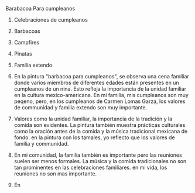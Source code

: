 Barabacoa Para cumpleanos
1. Celebraciones de cumpleanos
2. Barbacoas
3. Campfires
4. Pinatas
5. Familia extendo


1. En la pintura "barbacoa para cumpleanos", se observa una cena familiar donde varios miembros de diferentes edades están presentes en un cumpleanos de un nina. Esto refleja la importancia de la unidad familiar en la cultura mexico-americana. En mi familia, mis cumpleanos son muy peqeno, pero, en los cumpleanos de Carmen Lomas Garza, los valores de communidad y familia extendo son muy importante. 
2. Valores como la unidad familiar, la importancia de la tradición y la comida son evidentes. La pintura también muestra prácticas culturales como la oración antes de la comida y la música tradicional mexicana de fondo. en la pintura con los tamales, yo reflecto que los valores de familia y communidad.
3. En mi comunidad, la familia también es importante pero las reuniones suelen ser menos formales. La música y la comida tradicionales no son tan prominentes en las celebraciones familiares. en mi vida, los reuniones no son mas importante.
4. En 